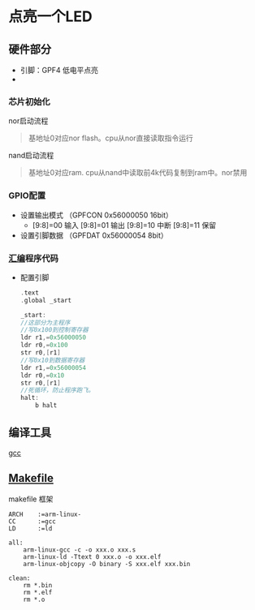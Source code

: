 # 点亮一个LED

## 硬件部分
* 引脚：GPF4 低电平点亮   
* 

 
### 芯片初始化
nor启动流程
> 基地址0对应nor flash。cpu从nor直接读取指令运行

nand启动流程
> 基地址0对应ram. cpu从nand中读取前4k代码复制到ram中。nor禁用

### GPIO配置
* 设置输出模式 （GPFCON 0x56000050 16bit）
  - [9:8]=00 输入
    [9:8]=01 输出
    [9:8]=10 中断
    [9:8]=11 保留
* 设置引脚数据 （GPFDAT 0x56000054 8bit）

 
### [汇编](./ASM.md)程序代码
* 配置引脚
    ```c
    .text
    .global _start
    
    _start:
    //这部分为主程序
    //写0x100到控制寄存器
    ldr r1,=0x56000050
    ldr r0,=0x100
    str r0,[r1]
    //写0x10到数据寄存器
    ldr r1,=0x56000054
    ldr r0,=0x10
    str r0,[r1]
    //死循环，防止程序跑飞。
    halt:
        b halt
    ```


## 编译工具
[gcc](./gcc.md/#gcc_v)

## [Makefile](./makefile.md/)
makefile 框架
```
ARCH 	:=arm-linux-
CC   	:=gcc
LD		:=ld

all:
	arm-linux-gcc -c -o xxx.o xxx.s
	arm-linux-ld -Ttext 0 xxx.o -o xxx.elf
	arm-linux-objcopy -O binary -S xxx.elf xxx.bin

clean:
	rm *.bin
	rm *.elf
	rm *.o  
```